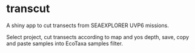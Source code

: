 # transcut
A shiny app to cut transects from SEAEXPLORER UVP6 missions.

Select project, cut transects according to map and yos depth, save, copy and paste samples into EcoTaxa samples filter.
